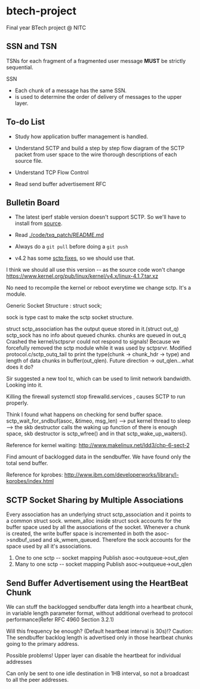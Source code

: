 # btech-project

Final year BTech project @ NITC

## SSN and TSN

TSNs for each fragment of a fragmented user message **MUST** be strictly
sequential.

SSN
- Each chunk of a message has the same SSN.
- is used to determine the order of delivery of messages to the upper layer.

## To-do List

- Study how application buffer management is handled.

- Understand SCTP and build a step by step flow diagram of the SCTP packet from
  user space to the wire thorough descriptions of each source file.

- Understand TCP Flow Control

- Read send buffer advertisement RFC


## Bulletin Board

- The latest iperf stable version doesn't support SCTP. So we'll have to
  install from [source](https://github.com/esnet/iperf).

- Read [./code/txq_patch/README.md](./code/txq_patch/README.md)

- Always do a `git pull` before doing a `git push`

- v4.2 has some [sctp fixes](https://lkml.org/lkml/2015/8/30/96), so we should
  use that.

I think we should all use this version -- as the source code won't change https://www.kernel.org/pub/linux/kernel/v4.x/linux-4.1.7.tar.xz

No need to recompile the kernel or reboot everytime we change sctp. It's a module.

Generic Socket Structure : struct sock;

sock is type cast to make the sctp socket structure.

struct sctp_association has the output queue stored in it.(struct out_q)
sctp_sock has no info about queued chunks.
chunks are queued in out_q
Crashed the kernel/sctpsrvr could not respond to signals!
Because we forcefully removed the sctp module while it was used by sctpsrvr.
Modified protocol.c/sctp_outq_tail to print the type(chunk -> chunk_hdr -> type) and length of data chunks in buffer(out_qlen).
Future direction -> out_qlen...what does it do?


Sir suggested a new tool tc, which can be used to limit network bandwidth. Looking into it.

Killing the firewall systemctl stop firewalld.services , causes SCTP to run properly.

Think I found what happens on checking for send buffer space.
sctp_wait_for_sndbuf(asoc, &timeo, msg_len) --> put kernel thread to sleep --> the skb destructor calls the waking up function of there is enough space, skb destructor
is sctp_wfree() and in that sctp_wake_up_waiters().

Reference for kernel waiting: http://www.makelinux.net/ldd3/chp-6-sect-2

Find amount of backlogged data in the sendbuffer. We have found only the total send buffer.

Reference for kprobes: http://www.ibm.com/developerworks/library/l-kprobes/index.html

SCTP Socket Sharing by Multiple Associations
--------------------------------------------
Every association has an underlying struct sctp_association and it points to a common struct sock. wmem_alloc inside struct sock accounts for the buffer space used by all the associations of the socket. Whenever a chunk is created, the write buffer space is incremented in both the asoc->sndbuf_used and sk_wmem_queued. Therefore the sock accounts for the space used by all it's associations.

1) One to one sctp -- socket mapping
	Publish asoc->outqueue->out_qlen
2) Many to one sctp -- socket mapping
	Publish asoc->outqueue->out_qlen

Send Buffer Advertisement using the HeartBeat Chunk
---------------------------------------------------
We can stuff the backlogged sendbuffer data length into a heartbeat chunk, in variable length parameter format,
 without additional overhead to protocol performance(Refer RFC 4960 Section 3.2.1)

Will this frequency be enough? (Default heartbeat interval is 30s)!?
Caution: The sendbuffer backlog length is advertised only in those heartbeat chunks going to the primary address.

Possible problems!
Upper layer can disable the heartbeat for individual addresses

Can only be sent to one idle destination in 1HB interval, so not a broadcast to all the peer addresses.

